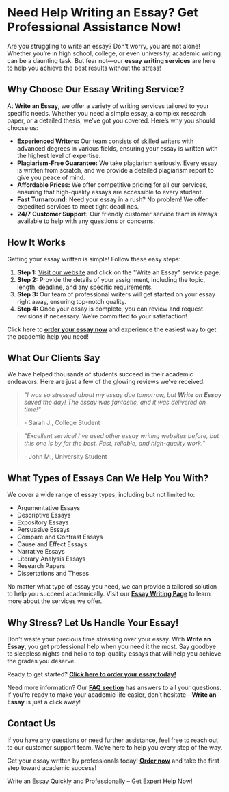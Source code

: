 <h1>Need Help Writing an Essay? Get Professional Assistance Now!</h1>

<p>Are you struggling to write an essay? Don’t worry, you are not alone! Whether you’re in high school, college, or even university, academic writing can be a daunting task. But fear not—our <strong>essay writing services</strong> are here to help you achieve the best results without the stress!</p>

<h2>Why Choose Our Essay Writing Service?</h2>

<p>At <strong>Write an Essay</strong>, we offer a variety of writing services tailored to your specific needs. Whether you need a simple essay, a complex research paper, or a detailed thesis, we’ve got you covered. Here’s why you should choose us:</p>

<ul>
    <li><strong>Experienced Writers:</strong> Our team consists of skilled writers with advanced degrees in various fields, ensuring your essay is written with the highest level of expertise.</li>
    <li><strong>Plagiarism-Free Guarantee:</strong> We take plagiarism seriously. Every essay is written from scratch, and we provide a detailed plagiarism report to give you peace of mind.</li>
    <li><strong>Affordable Prices:</strong> We offer competitive pricing for all our services, ensuring that high-quality essays are accessible to every student.</li>
    <li><strong>Fast Turnaround:</strong> Need your essay in a rush? No problem! We offer expedited services to meet tight deadlines.</li>
    <li><strong>24/7 Customer Support:</strong> Our friendly customer service team is always available to help with any questions or concerns.</li>
</ul>

<h2>How It Works</h2>

<p>Getting your essay written is simple! Follow these easy steps:</p>

<ol>
    <li><strong>Step 1:</strong> <a href="https://tinyurl.com/topessay?keyword=write+an+essay" target="_blank">Visit our website</a> and click on the "Write an Essay" service page.</li>
    <li><strong>Step 2:</strong> Provide the details of your assignment, including the topic, length, deadline, and any specific requirements.</li>
    <li><strong>Step 3:</strong> Our team of professional writers will get started on your essay right away, ensuring top-notch quality.</li>
    <li><strong>Step 4:</strong> Once your essay is complete, you can review and request revisions if necessary. We’re committed to your satisfaction!</li>
</ol>

<p>Click here to <a href="https://tinyurl.com/topessay?keyword=write+an+essay" target="_blank"><strong>order your essay now</strong></a> and experience the easiest way to get the academic help you need!</p>

<h2>What Our Clients Say</h2>

<p>We have helped thousands of students succeed in their academic endeavors. Here are just a few of the glowing reviews we’ve received:</p>

<blockquote>
    <p><em>"I was so stressed about my essay due tomorrow, but <strong>Write an Essay</strong> saved the day! The essay was fantastic, and it was delivered on time!"</em></p>
    <footer>- Sarah J., College Student</footer>
</blockquote>

<blockquote>
    <p><em>"Excellent service! I’ve used other essay writing websites before, but this one is by far the best. Fast, reliable, and high-quality work."</em></p>
    <footer>- John M., University Student</footer>
</blockquote>

<h2>What Types of Essays Can We Help You With?</h2>

<p>We cover a wide range of essay types, including but not limited to:</p>

<ul>
    <li>Argumentative Essays</li>
    <li>Descriptive Essays</li>
    <li>Expository Essays</li>
    <li>Persuasive Essays</li>
    <li>Compare and Contrast Essays</li>
    <li>Cause and Effect Essays</li>
    <li>Narrative Essays</li>
    <li>Literary Analysis Essays</li>
    <li>Research Papers</li>
    <li>Dissertations and Theses</li>
</ul>

<p>No matter what type of essay you need, we can provide a tailored solution to help you succeed academically. Visit our <a href="https://tinyurl.com/topessay?keyword=write+an+essay" target="_blank"><strong>Essay Writing Page</strong></a> to learn more about the services we offer.</p>

<h2>Why Stress? Let Us Handle Your Essay!</h2>

<p>Don’t waste your precious time stressing over your essay. With <strong>Write an Essay</strong>, you get professional help when you need it the most. Say goodbye to sleepless nights and hello to top-quality essays that will help you achieve the grades you deserve.</p>

<p>Ready to get started? <a href="https://tinyurl.com/topessay?keyword=write+an+essay" target="_blank"><strong>Click here to order your essay today!</strong></a></p>

<p>Need more information? Our <a href="https://tinyurl.com/topessay?keyword=write+an+essay" target="_blank"><strong>FAQ section</strong></a> has answers to all your questions. If you’re ready to make your academic life easier, don’t hesitate—<strong>Write an Essay</strong> is just a click away!</p>

<h2>Contact Us</h2>

<p>If you have any questions or need further assistance, feel free to reach out to our customer support team. We’re here to help you every step of the way.</p>

<p>Get your essay written by professionals today! <a href="https://tinyurl.com/topessay?keyword=write+an+essay" target="_blank"><strong>Order now</strong></a> and take the first step toward academic success!</p>
Write an Essay Quickly and Professionally – Get Expert Help Now!
